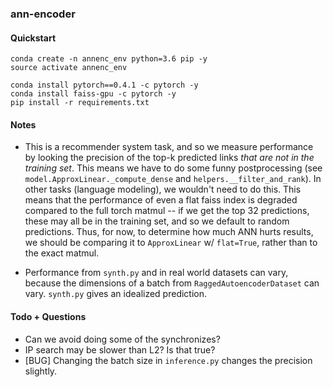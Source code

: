 ### ann-encoder

#### Quickstart
```
conda create -n annenc_env python=3.6 pip -y
source activate annenc_env

conda install pytorch==0.4.1 -c pytorch -y
conda install faiss-gpu -c pytorch -y
pip install -r requirements.txt
```

#### Notes

- This is a recommender system task, and so we measure performance by looking the precision of the top-k predicted links _that are not in the training set_.  This means we have to do some funny postprocessing (see `model.ApproxLinear._compute_dense` and `helpers.__filter_and_rank`).  In other tasks (language modeling), we wouldn't need to do this.  This means that the performance of even a flat faiss index is degraded compared to the full torch matmul -- if we get the top 32 predictions, these may all be in the training set, and so we default to random predictions. Thus, for now, to determine how much ANN hurts results, we should be comparing it to `ApproxLinear` w/ `flat=True`, rather than to the exact matmul.

- Performance from `synth.py` and in real world datasets can vary, because the dimensions of a batch from `RaggedAutoencoderDataset` can vary.  `synth.py` gives an idealized prediction.

#### Todo + Questions

- Can we avoid doing some of the synchronizes? 
- IP search may be slower than L2? Is that true?
- [BUG] Changing the batch size in `inference.py` changes the precision slightly. 
